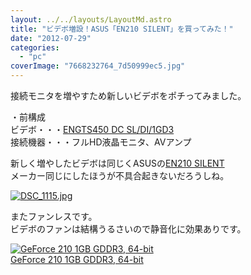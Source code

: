 ```yaml
---
layout: ../../layouts/LayoutMd.astro
title: "ビデボ増設！ASUS「EN210 SILENT」を買ってみた！"
date: "2012-07-29"
categories: 
  - "pc"
coverImage: "7668232764_7d50999ec5.jpg"
---
```


接続モニタを増やすため新しいビデボをポチってみました。

・前構成  
ビデボ・・・[ENGTS450 DC SL/DI/1GD3](http://www.asus.co.jp/Graphics_Cards/NVIDIA_Series/ENGTS450_DC_SLDI1GD3/)  
接続機器・・・フルHD液晶モニタ、AVアンプ

新しく増やしたビデボは同じくASUSの[EN210 SILENT](http://www.asus.com/Graphics_Cards/NVIDIA_Series/EN210_SILENTDI512MD3V2LP/)  
メーカー同じにしたほうが不具合起きないだろうしね。

[![DSC_1115.jpg](/wp/images/9031442772_5660e3e2e4.jpg)](http://www.flickr.com/photos/67522130@N08/9031442772/ "DSC_1115.jpg")

またファンレスです。  
ビデボのファンは結構うるさいので静音化に効果ありです。

[![GeForce 210 1GB GDDR3, 64-bit](/wp/images/419RzcQnihL._SL160_.jpg)  
GeForce 210 1GB GDDR3, 64-bit  
](https://www.amazon.co.jp/exec/obidos/ASIN/B004I5UDO6/mizuka123-22/ref=nosim)
